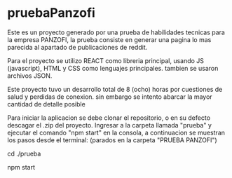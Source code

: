 # pruebaPanzofi

Este es un proyecto generado por una prueba de habilidades tecnicas para la empresa PANZOFI, la prueba consiste en generar una pagina lo mas parecida al apartado de publicaciones de reddit.

Para el proyecto se utilizo REACT como libreria principal, usando JS (javascript), HTML y CSS como lenguajes principales. tambien se usaron archivos JSON.

Este proyecto tuvo un desarrollo total de 8 (ocho) horas por cuestiones de salud y perdidas de conexion. sin embargo se intento abarcar la mayor cantidad de detalle posible

Para iniciar la aplicacion se debe clonar el repositorio, o en su defecto descagar el .zip del proyecto. Ingresar a la carpeta llamada "prueba" y ejecutar el comando "npm start" en la consola, a continuacion se muestran los pasos desde el terminal:
(parados en la carpeta "PRUEBA PANZOFI")

cd ./prueba

npm start

